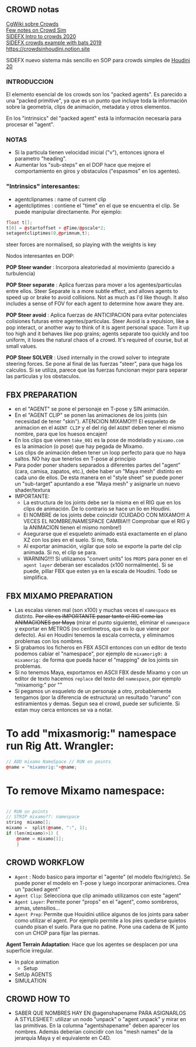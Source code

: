 ## CROWD notas ##   

[CgWiki sobre Crowds](http://tokeru.com/cgwiki/HoudiniCrowd.html)   
[Few notes on Crowd Sim](https://tosinakinwoye.com/2018/10/25/a-few-notes-on-houdini-crowd-simulations/)   
[SIDEFX Intro to crowds 2020](https://www.sidefx.com/tutorials/intro-to-crowds/)   
[SIDEFX crowds example with bats 2019](https://www.sidefx.com/tutorials/crowd-workshop/)   
https://crowdsinhoudini.notion.site

SIDEFX nuevo sistema más sencillo en SOP para crowds simples de [Houdini 20](https://www.youtube.com/watch?v=z8Z5PsnWFto)

### INTRODUCCION ###
El elemento esencial de los crowds son los "packed agents". Es parecido a una "packed primitive", ya que es un punto que incluye toda la información sobre la geometria, clips de animación, metadata y otros elementos.   

En los "intrinsics" del "packed agent" está la información necesaria para procesar el "agent".


### NOTAS ###   
- Si la particula tienen velocidad inicial ("v"), entonces ignora el parametro "heading".   
- Aumentar los "sub-steps" en el DOP hace que mejore el comportamiento en giros y obstaculos ("espasmos" en los agentes).   


### "Intrinsics" interesantes:
- agentclipnames : name of current clip
- agentcliptimes : contiene el "time" en el que se encuentra el clip. Se puede manipular directamente. Por ejemplo:
```C++
float t[];
t[0] = @startoffset + @Time/@pscale*2;
setagentcliptimes(0,@primnum,t);
```

steer forces are normalised, so playing with the weights is key

Nodos interesantes en DOP:

**POP Steer wander** : Incorpora aleatoriedad al movimiento (parecido a turbulencia)   

**POP Steer separate** : Aplica fuerzas para mover a los agentes/particulas entre ellos. Steer Separate is a more subtle effect, and allows agents to speed up or brake to avoid collisions. Not as much as I'd like though. It also includes a sense of FOV for each agent to determine how aware they are.   

**POP Steer avoid** : Aplica fuerzas de ANTICIPACION para evitar potenciales colisiones futuras entre agentes/particulas. Steer Avoid is a repulsion, like a pop interact, or another way to think of it is agent personal space. Turn it up too high and it behaves like pop grains; agents separate too quickly and too uniform, it loses the natural chaos of a crowd. It's required of course, but at small values.   

**POP Steer SOLVER** : Used internally in the crowd solver to integrate steering forces. Se pone al final de las fuerzas "steer", para que haga los calculos. Si se utiliza, parece que las fuerzas funcionan mejor para separar las particulas y los obstaculos.   



## FBX PREPARATION

- en el "AGENT" se pone el personaje en T-pose y SIN animación.   
- En el "AGENT  CLIP" se ponen las animaciones de los joints (sin necesidad de tener "skin"). ATENCION MIXAMO!!!! El esqueleto de animacion en el `AGENT CLIP` y el del rig del `AGENT` deben tener el mismo nombre, para que los huesos encajen!
- En los clips que vienen `take_001` es la pose de modelado y `mixamo.com` es la animacion (o pose) que hay pegada de Mixamo.   
- Los clips de animación deben tener un loop perfecto para que no haya saltos. NO hay que tenerlos en T-pose al principio   
- Para poder poner shaders separados a diferentes partes del "agent" (cara, camisa, zapatos, etc.), debe haber un "Maya mesh" distinto en cada uno de ellos. De esta manera en el "style sheet" se puede poner un "sub-target" apuntando a ese "Maya mesh" y asignarle un nuevo shader/textura
- IMPORTANTE: 
  - La estructura de los joints debe ser la misma en el RIG que en los clips de animación. De lo contrario se hace un lio en Houdini.   
  - El NOMBRE de los joints debe coincidir (CUIDADO CON MIXAMO!!! A VECES EL NOMBRE/NAMESPACE CAMBIA!!! Comprobar que el RIG y la ANIMACION tienen el mismo nombre!)
  - Asegurarse que el esqueleto animado está exactamente en el plano XZ con los pies en el suelo. Si no, flota.
  - Al exportar animación, vigilar que solo se exporte la parte del clip animada. Si no, el clip se para.
  - WARNING!!!! Si utilizamos "convert units" los `PROPS` para poner en el `agent layer` deberan ser escalados (x100 normalmente). Si se puede, pillar FBX que esten ya en la escala de Houdini. Todo se simplifica.

## FBX MIXAMO PREPARATION

- Las escalas vienen mal (son x100) y muchas veces el `namespace` es distinto. ~~Por ello es IMPORTANTE pasar tanto el RIG como las ANIMACIONES por Maya~~ (mirar el punto siguiente), eliminar el `namespace` y exportar en METROS (no centimetros, que es lo que viene por defecto). Asi en Houdini tenemos la escala correcta, y eliminamos problemas con los nombres.
- Si grabamos los ficheros en FBX ASCII entonces con un editor de texto podemos cabiar el "namespace", por ejemplo de `mixamorig9:` a `mixamorig:` de forma que pueda hacer el "mapping" de los joints sin problemas.
- Si no tenemos Maya, exportamos en ASCII FBX desde Mixamo y con un editor de texto hacemos `replace` del texto del `namespace`, por ejemplo "mixamorig:" por ""   
- Si pegamos un esqueleto de un personaje a otro, probablemente tengamos (por la diferencia de estructura) un resultado "raruno" con estiramientos y demas. Segun sea el crowd, puede ser suficiente. Si estan muy cerca entonces se va a notar.    

# To add "mixasmorig:" namespace run Rig Att. Wrangler:
```C++
// ADD mixamo NameSpace // RUN on points
@name = "mixamorig:"+@name;
```

# To remove Mixamo namespace:
```C++

// RUN on points
// STRIP mixamo??: namespace
string  mixamo[];
mixamo =  split(@name, ":", 1);
if (len(mixamo)>1) {
    @name = mixamo[1];
    }
```

## CROWD WORKFLOW   

- `Agent` : Nodo basico para importar el "agente" (el modelo fbx/rig/etc). Se puede poner el modelo en T-pose y luego incorporar animaciones. Crea un "packed agent"
- `Agent Clip`: Selecciona que clip animado utilizamos con este "agent"
- `Agent Layer`: Permite poner "props" en el "agent", como sombreros, armas, utensilios... 
- `Agent Prep`: Permite que Houidini utilice algunos de los joints para saber como utilizar el agent. Por ejemplo permite a los pies quedarse quietos cuando pisan el suelo. Para que no patine. Pone una cadena de IK junto con un CHOP para fijar las piernas.

**Agent Terrain Adaptation**: Hace que los agentes se desplacen por una superficie irregular.

- In palce animation
  - Setup
- SetUp AGENTS
- SIMULATION


## CROWD HOW TO   

- SABER QUE NOMBRES HAY EN @agenshapename PARA ASIGNARLOS A STYLESHEET: utilizar un nodo "unpack" o "agent unpack" y mirar en las primitivas. En la columna "agentshapename" deben aparecer los nombres. Además deberian coincidir con los "mesh names" de la jerarquía Maya y el equivalente en C4D. 


